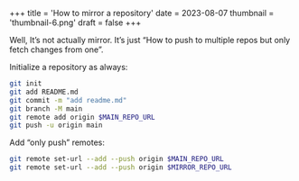 +++
title = 'How to mirror a repository'
date = 2023-08-07
thumbnail = 'thumbnail-6.png'
draft = false
+++

Well, It’s not actually mirror. It’s just “How to push to multiple repos but only fetch changes from one”.

Initialize a repository as always:

```bash
git init
git add README.md
git commit -m "add readme.md"
git branch -M main
git remote add origin $MAIN_REPO_URL
git push -u origin main
```

Add “only push” remotes:

```bash
git remote set-url --add --push origin $MAIN_REPO_URL
git remote set-url --add --push origin $MIRROR_REPO_URL
```
